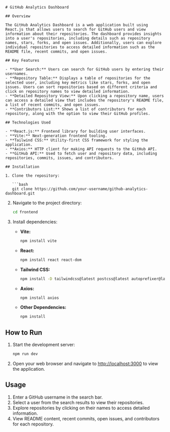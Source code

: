 
```
# GitHub Analytics Dashboard

## Overview

The GitHub Analytics Dashboard is a web application built using React.js that allows users to search for GitHub users and view information about their repositories. The dashboard provides insights into a user's repositories, including details such as repository names, stars, forks, and open issues. Additionally, users can explore individual repositories to access detailed information such as the README file, recent commits, and open issues.

## Key Features

- **User Search:** Users can search for GitHub users by entering their usernames.
- **Repository Table:** Displays a table of repositories for the selected user, including key metrics like stars, forks, and open issues. Users can sort repositories based on different criteria and click on repository names to view detailed information.
- **Detailed Repository View:** Upon clicking a repository name, users can access a detailed view that includes the repository's README file, a list of recent commits, and open issues.
- **Contributors List:** Shows a list of contributors for each repository, along with the option to view their GitHub profiles.

## Technologies Used

- **React.js:** Frontend library for building user interfaces.
- **Vite:** Next-generation frontend tooling.
- **Tailwind CSS:** Utility-first CSS framework for styling the application.
- **Axios:** HTTP client for making API requests to the GitHub API.
- **GitHub API:** Used to fetch user and repository data, including repositories, commits, issues, and contributors.

## Installation

1. Clone the repository:

   ```bash
   git clone https://github.com/your-username/github-analytics-dashboard.git
   ```

2. Navigate to the project directory:

   ```bash
   cd frontend
   ```

3. Install dependencies:

   - **Vite:**

     ```bash
     npm install vite
     ```

   - **React:**

     ```bash
     npm install react react-dom
     ```

   - **Tailwind CSS:**

     ```bash
     npm install -D tailwindcss@latest postcss@latest autoprefixer@latest
     ```

   - **Axios:**

     ```bash
     npm install axios
     ```

   - **Other Dependencies:**

     ```bash
     npm install
     ```

## How to Run

1. Start the development server:

   ```bash
   npm run dev
   ```

2. Open your web browser and navigate to [http://localhost:3000](http://localhost:3000) to view the application.

## Usage

1. Enter a GitHub username in the search bar.
2. Select a user from the search results to view their repositories.
3. Explore repositories by clicking on their names to access detailed information.
4. View README content, recent commits, open issues, and contributors for each repository.


```
